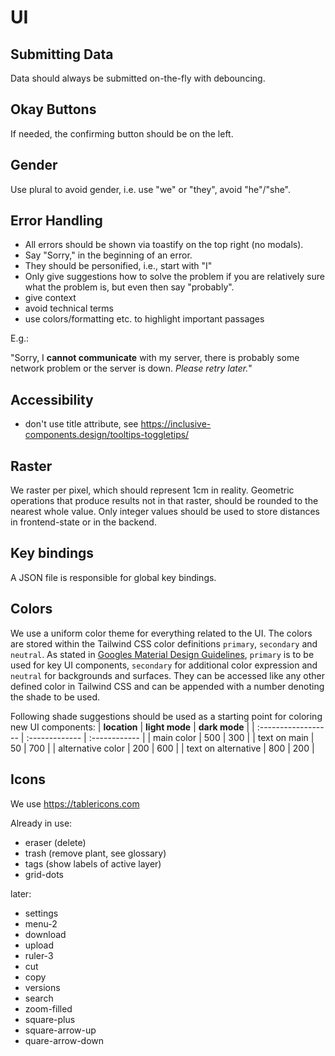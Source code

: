 # UI

## Submitting Data

Data should always be submitted on-the-fly with debouncing.

## Okay Buttons

If needed, the confirming button should be on the left.

## Gender

Use plural to avoid gender, i.e. use "we" or "they", avoid "he"/"she".

## Error Handling

- All errors should be shown via toastify on the top right (no modals).
- Say "Sorry," in the beginning of an error.
- They should be personified, i.e., start with "I"
- Only give suggestions how to solve the problem if you are relatively sure what the problem is, but even then say "probably".
- give context
- avoid technical terms
- use colors/formatting etc. to highlight important passages

E.g.:

"Sorry, I **cannot communicate** with my server, there is probably some network problem or the server is down. _Please retry later._"

## Accessibility

- don't use title attribute, see https://inclusive-components.design/tooltips-toggletips/

## Raster

We raster per pixel, which should represent 1cm in reality.
Geometric operations that produce results not in that raster, should be rounded to the nearest whole value.
Only integer values should be used to store distances in frontend-state or in the backend.

## Key bindings

A JSON file is responsible for global key bindings.

## Colors

We use a uniform color theme for everything related to the UI.
The colors are stored within the Tailwind CSS color definitions `primary`, `secondary` and `neutral`.
As stated in [Googles Material Design Guidelines](https://m3.material.io/styles/color/the-color-system/key-colors-tones), `primary` is to be used for key UI components, `secondary` for additional color expression and `neutral` for backgrounds and surfaces.
They can be accessed like any other defined color in Tailwind CSS and can be appended with a number denoting the shade to be used.

Following shade suggestions should be used as a starting point for coloring new UI components:
| **location** | **light mode** | **dark mode** |
| :------------------ | :------------- | :------------ |
| main color | 500 | 300 |
| text on main | 50 | 700 |
| alternative color | 200 | 600 |
| text on alternative | 800 | 200 |

## Icons

We use https://tablericons.com

Already in use:

- eraser (delete)
- trash (remove plant, see glossary)
- tags (show labels of active layer)
- grid-dots

later:

- settings
- menu-2
- download
- upload
- ruler-3
- cut
- copy
- versions
- search
- zoom-filled
- square-plus
- square-arrow-up
- quare-arrow-down
